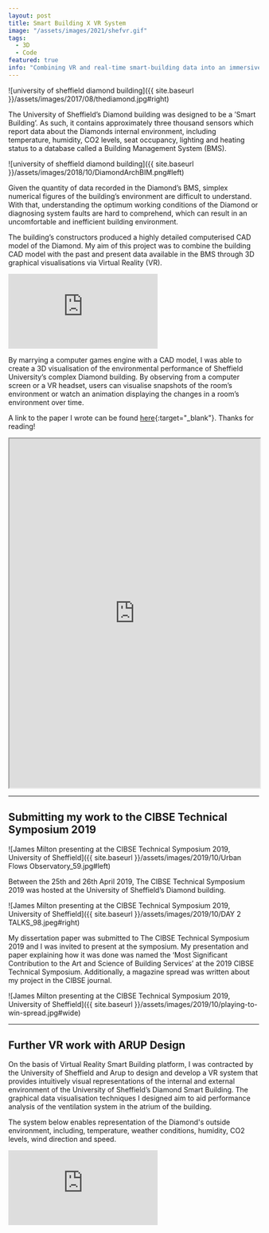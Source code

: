 ```yaml
---
layout: post
title: Smart Building X VR System
image: "/assets/images/2021/shefvr.gif"
tags:
  - 3D
  - Code
featured: true
info: "Combining VR and real-time smart-building data into an immersive 3D experience, earning recognition at the CIBSE Technical Symposium."
---
```


![university of sheffield diamond building]({{ site.baseurl }}/assets/images/2017/08/thediamond.jpg#right)

The University of Sheffield’s Diamond building was designed to be a ’Smart Building’. As such, it contains approximately three thousand sensors which report data about the Diamonds internal environment, including temperature, humidity, CO2 levels, seat occupancy, lighting and heating status to a database called a Building Management System (BMS).

![university of sheffield diamond building]({{ site.baseurl }}/assets/images/2018/10/DiamondArchBIM.png#left)

Given the quantity of data recorded in the Diamond’s BMS, simplex numerical figures of the building’s environment are difficult to understand. With that, understanding the optimum working conditions of the Diamond or diagnosing system faults are hard to comprehend, which can result in an uncomfortable and inefficient building environment.

The building’s constructors produced a highly detailed computerised CAD model of the Diamond. My aim of this project was to combine the building CAD model with the past and present data available in the BMS through 3D graphical visualisations via Virtual Reality (VR).

<iframe loading="lazy" src='https://www.youtube.com/embed/xQKAFD06nfw?autoplay=0&loop=1' frameborder='0' allowfullscreen></iframe>

By marrying a computer games engine with a CAD model, I was able to create a 3D visualisation of the environmental performance of Sheffield University’s complex Diamond building. By observing from a computer screen or a VR headset, users can visualise snapshots of the room’s environment or watch an animation displaying the changes in a room’s environment over time.

A link to the paper I wrote can be found [here](https://drive.google.com/file/d/1VWfToNnsBRnYrwA7bb2ZM4RsqD3E11nj/view){:target="\_blank"}. Thanks for reading!

<iframe loading="lazy" src="https://drive.google.com/file/d/17Txf8loNDrvLOboYrNfnUHdQVQ5cPO9s/preview" width="100%" height="700"></iframe>

---

## Submitting my work to the CIBSE Technical Symposium 2019

![James Milton presenting at the CIBSE Technical Symposium 2019, University of Sheffield]({{ site.baseurl }}/assets/images/2019/10/Urban Flows Observatory_59.jpg#left)

Between the 25th and 26th April 2019, The CIBSE Technical Symposium 2019 was hosted at the University of Sheffield’s Diamond building.

![James Milton presenting at the CIBSE Technical Symposium 2019, University of Sheffield]({{ site.baseurl }}/assets/images/2019/10/DAY 2 TALKS_98.jpeg#right)

My dissertation paper was submitted to The CIBSE Technical Symposium 2019 and I was invited to present at the symposium. My presentation and paper explaining how it was done was named the ‘Most Significant Contribution to the Art and Science of Building Services’ at the 2019 CIBSE Technical Symposium. Additionally, a magazine spread was written about my project in the CIBSE journal.

![James Milton presenting at the CIBSE Technical Symposium 2019, University of Sheffield]({{ site.baseurl }}/assets/images/2019/10/playing-to-win-spread.jpg#wide)

---

## Further VR work with ARUP Design

On the basis of Virtual Reality Smart Building platform, I was contracted by the University of Sheffield and Arup to design and develop a VR system that provides intuitively visual representations of the internal and external environment of the University of Sheffield’s Diamond Smart Building. The graphical data visualisation techniques I designed aim to aid performance analysis of the ventilation system in the atrium of the building.

The system below enables representation of the Diamond's outside environment, including, temperature, weather conditions, humidity, CO2 levels, wind direction and speed.

<iframe loading="lazy" src='https://www.youtube.com/embed/Tfb4hy4FFEY?autoplay=1&loop=1' frameborder='0' allowfullscreen></iframe>
